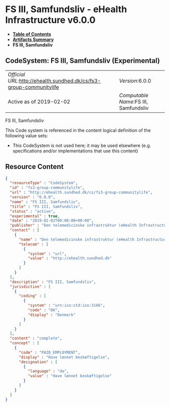 # FS III, Samfundsliv - eHealth Infrastructure v6.0.0

* [**Table of Contents**](toc.md)
* [**Artifacts Summary**](artifacts.md)
* **FS III, Samfundsliv**

## CodeSystem: FS III, Samfundsliv (Experimental) 

| | |
| :--- | :--- |
| *Official URL*:http://ehealth.sundhed.dk/cs/fs3-group-communitylife | *Version*:6.0.0 |
| Active as of 2019-02-02 | *Computable Name*:FS III, Samfundsliv |

 
FS III, Samfundsliv 

 This Code system is referenced in the content logical definition of the following value sets: 

* This CodeSystem is not used here; it may be used elsewhere (e.g. specifications and/or implementations that use this content)



## Resource Content

```json
{
  "resourceType" : "CodeSystem",
  "id" : "fs3-group-communitylife",
  "url" : "http://ehealth.sundhed.dk/cs/fs3-group-communitylife",
  "version" : "6.0.0",
  "name" : "FS III, Samfundsliv",
  "title" : "FS III, Samfundsliv",
  "status" : "active",
  "experimental" : true,
  "date" : "2019-02-02T00:00:00+00:00",
  "publisher" : "Den telemedicinske infrastruktur (eHealth Infrastructure)",
  "contact" : [
    {
      "name" : "Den telemedicinske infrastruktur (eHealth Infrastructure)",
      "telecom" : [
        {
          "system" : "url",
          "value" : "http://ehealth.sundhed.dk"
        }
      ]
    }
  ],
  "description" : "FS III, Samfundsliv",
  "jurisdiction" : [
    {
      "coding" : [
        {
          "system" : "urn:iso:std:iso:3166",
          "code" : "DK",
          "display" : "Denmark"
        }
      ]
    }
  ],
  "content" : "complete",
  "concept" : [
    {
      "code" : "PAID_EMPLOYMENT",
      "display" : "Have lønnet beskæftigelse",
      "designation" : [
        {
          "language" : "da",
          "value" : "Have lønnet beskæftigelse"
        }
      ]
    }
  ]
}

```
